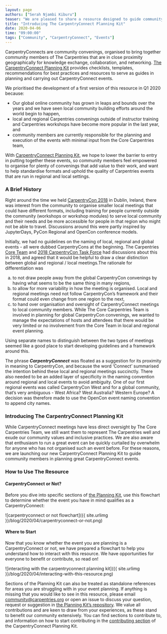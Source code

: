 ```yaml
---
layout: page
authors: ["Serah Njambi Kiburu"]
teaser: "We are pleased to share a resource designed to guide community members as they organise local and regional Carpentries events, whether online or in-person."
title: "Introducing The CarpentryConnect Planning Kit"
date: 2020-04-06
time: "09:00:00"
tags: ["Community", "CarpentryConnect", "Events"]
---
```


CarpentryConnects are community convenings, organised to bring together community members of The Carpentries that are in close proximity geographically for knowledge exchange, collaboration, and networking. [The CarpentryConnect Planning Kit](https://carpentryconnect.org) provides checklists, templates, recommendations for best practices and resources to serve as guides in planning and carrying out CarpentryConnect events. 

We prioritised the development of a first version of this resource in Q1 2020 because: 

- Our global online community has grown in leaps and bounds over the years and we have seen local community building efforts around the world begin to happen,
- local and regional Carpentries convenings outside of instructor training and Carpentries workshops  have become more popular in the last year, and 
- community members are currently responsible for the planning and execution of the events with minimal input from the Core Carpentries team, 

With [CarpentryConnect Planning Kit](https://carpentryconnect.org), we hope to lower the barrier to entry in putting together these events, so community members feel empowered to organise for plenty of convenings that add value to their work, and want to help standardise formats and uphold the quality of Carpentries  events that are run in regional and local settings. 

### A Brief History

Right around the time we held [CarpentryCon 2018](https://2018.carpentrycon.org/) in Dublin, Ireland, there was interest from the community to organise smaller local meetings that could have different formats, including training for people currently outside the community (workshops or workshop modules) to serve local community and their needs and be more accessible for people in that region who might not be able to travel. Discussions around this were partly inspired by JupyterDays, PyCon Regional and OpenCon conference models. 

Initially, we had no guidelines on the naming of local, regional and global events - all were dubbed CarpentryCons at the beginning. The Carpentries [Core Team](https://carpentries.org/team/) and [2018 CarpentryCon Task Force](https://2018.carpentrycon.org/#contact) had discussions about this in 2018, and agreed that it would be helpful to draw a clear distinction between global and regional / local meetings.The rationale for differentiation was 
<ol style="list-style-type: lower-alpha;">
<li>to not draw people away from the global CarpentryCon convenings by having what seems to be the same thing in many regions, </li>
<li>to allow for more variability in how the meeting is organised. Local and regional meetings need not follow CarpentryCon’s framework and their format could even change from one region to the next, </li>
<li>to hand over organisation and oversight of CarpentryConnect meetings to local community members. While The Core Carpentries Team is involved in planning for global CarpentryCon convenings, we wanted to manage the expectations of hosts and attendees that there would be very limited or no involvement from the Core Team in local and regional event planning. </li>
</ol>

Using separate names to distinguish between the two types of meetings seemed like a good place to start developing guidelines and a framework around this. 

The phrase ***CarpentryConnect*** was floated as a suggestion for its proximity in meaning to CarpentryCon, and because the word ‘Connect’ summarised the intention behind these local and regional meetings succinctly. 
There also needed to be an added layer of specificity in the naming convention around regional and local events to avoid ambiguity. One of our first regional events was called CarpentryCon West and for a global community, that’s very ambiguous - West Africa? West Australia? Western Europe? A decision was therefore made to use the OpenCon event naming convention to append city names. 

### Introducing The CarpentryConnect Planning Kit

While CarpentryConnect meetings have less direct oversight by The Core Carpentries Team, we still want them to represent The Carpentries well and exude our community values and inclusive practices. We are also aware that enthusiasm to run a great event can be quickly curtailed by overwhelm for anyone who has not organised such an event before. For these reasons, we are launching our new CarpentryConnect Planning Kit to guide community members in planning great CarpentryConnect events.


### How to Use The Resource

#### CarpentryConnect or Not?

Before you dive into specific sections of [the Planning Kit](https://carpentryconnect.org), use this flowchart to determine whether the event you have in mind qualifies as a CarpentryConnect:

![carpentryconnect or not flowchart]({{ site.urlimg }}/blog/2020/04/carpentryconnect-or-not.png)

#### Where to Start

Now that you know whether the event you are planning is a CarpentryConnect or not, we have prepared a flowchart to help you understand how to interact with this resource. We have opportunities for everyone to benefit or contribute, so read on!

![interacting with the carpentryconnect planning kit]({{ site.urlimg }}/blog/2020/04/interacting-with-this-resource.png)

Sections of the Planning Kit can also be treated as standalone references for areas you are struggling with in your event planning. If anything is missing that you would like to see in this resource, please email [community@carpentries.org](mailto:community@carpentries.org) or open an issue to discuss your question, request or suggestion in [the Planning Kit’s repository](https://github.com/CarpentryConnect/carpentryconnect.org). We value all contributions and are keen to draw from your experiences, as these stand to benefit our community extensively. You can find sections to contribute to, and information on how to start contributing in the [contributing section](https://carpentryconnect.org/contributing/) of the CarpentryConnect Planning Kit.




